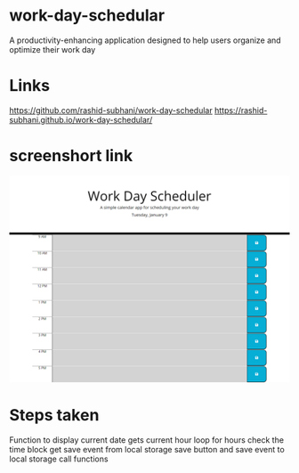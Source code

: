 # work-day-schedular
A productivity-enhancing application designed to help users organize and optimize their work day

# Links
https://github.com/rashid-subhani/work-day-schedular
https://rashid-subhani.github.io/work-day-schedular/

# screenshort link
![Alt text](link.png)

# Steps taken
Function to display current date
gets current hour
loop for hours
check the time block 
get save event from local storage
save button and save event to local storage
call functions
